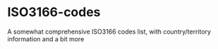 # ISO3166-codes
A somewhat comprehensive ISO3166 codes list, with country/territory information and a bit more
